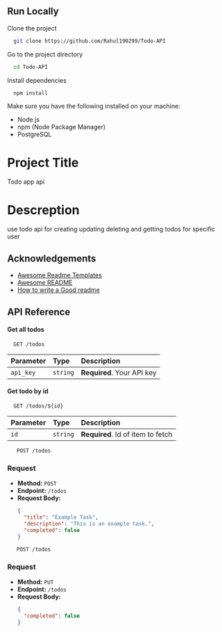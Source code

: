 
## Run Locally

Clone the project

```bash
  git clone https://github.com/Rahul190299/Todo-API
```

Go to the project directory

```bash
  cd Todo-API
```

Install dependencies

```bash
  npm install
```

Make sure you have the following installed on your machine:

- Node.js
- npm (Node Package Manager)
- PostgreSQL


# Project Title

Todo app api 


# Descreption 

use todo api for creating updating deleting and getting todos for specific user 
## Acknowledgements

 - [Awesome Readme Templates](https://awesomeopensource.com/project/elangosundar/awesome-README-templates)
 - [Awesome README](https://github.com/matiassingers/awesome-readme)
 - [How to write a Good readme](https://bulldogjob.com/news/449-how-to-write-a-good-readme-for-your-github-project)


## API Reference

#### Get all todos

```http
  GET /todos
```

| Parameter | Type     | Description                |
| :-------- | :------- | :------------------------- |
| `api_key` | `string` | **Required**. Your API key |

#### Get todo by id

```http
  GET /todos/${id}
```

| Parameter | Type     | Description                       |
| :-------- | :------- | :-------------------------------- |
| `id`      | `string` | **Required**. Id of item to fetch |


```http 
   POST /todos
```
### Request

- **Method:** `POST`
- **Endpoint:** `/todos`
- **Request Body:**
  ```json
  {
    "title": "Example Task",
    "description": "This is an example task.",
    "completed": false
  }

```http 
   POST /todos
```
### Request

- **Method:** `PUT`
- **Endpoint:** `/todos`
- **Request Body:**
  ```json
  {
    "completed": false
  }


